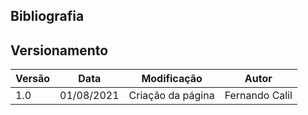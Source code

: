 
## Bibliografia <a id="Bibliografia"></a>


## Versionamento
<center>

| Versão | Data | Modificação | Autor |
|--|--|--|--|
| 1.0 | 01/08/2021 | Criação da página | Fernando Calil |

</center>